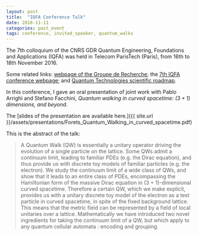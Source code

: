 ```yaml
---
layout: post
title:  "IQFA Conference Talk"
date: 2016-11-11
categories: past_event
tags: conference, invited_speaker, quantum_walks
---
```


The 7th colloquium of the CNRS GDR Quantum Engineering, Foundations and Applications
(IQFA) was held in Telecom ParisTech (Paris), from 16th to 18th November 2016. 

Some related links: [webpage of the Groupe de Recherche](http://gdriqfa.unice.fr/?lang=fr); the [7th IQFA conference webpage](https://iqfacolloq2016.sciencesconf.org/); and [Quantum Technologies scientific roadmap](http://gdriqfa.unice.fr/spip.php?article407).

In this conference, I gave an oral presentation of joint work with Pablo Arrighi and Stefano Facchini, *Quantum walking in curved spacetime: $(3+1)$ dimensions, and beyond*.  

The [slides of the presentation are available here.]({{ site.url }}/assets/presentations/Forets_Quantum_Walking_in_curved_spacetime.pdf)

This is the abstract of the talk:

 > A Quantum Walk (QW) is essentially a unitary operator driving the evolution of a single particle on the lattice. Some QWs admit a continuum limit, leading to familiar PDEs (e.g. the Dirac equation), and thus provide us with discrete toy models of familiar particles (e.g. the electron). We study the continuum limit of a wide class of QWs, and show that it leads to an entire class of PDEs, encompassing the Hamiltonian form of the massive Dirac equation in (3 + 1)-dimensional curved spacetime. Therefore a certain QW, which we make explicit, provides us with a unitary discrete toy model of the electron as a test particle in curved spacetime, in spite of the fixed background lattice. This means that the metric field can be represented by a field of local unitaries over a lattice. Mathematically we have introduced two novel ingredients for taking the continuum limit of a QW, but which apply to any quantum cellular automata : encoding and grouping.  
